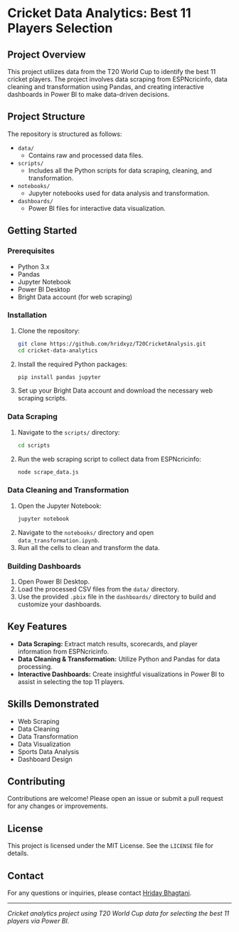 # Cricket Data Analytics: Best 11 Players Selection

## Project Overview
This project utilizes data from the T20 World Cup to identify the best 11 cricket players. The project involves data scraping from ESPNcricinfo, data cleaning and transformation using Pandas, and creating interactive dashboards in Power BI to make data-driven decisions.

## Project Structure
The repository is structured as follows:

- `data/`
  - Contains raw and processed data files.
- `scripts/`
  - Includes all the Python scripts for data scraping, cleaning, and transformation.
- `notebooks/`
  - Jupyter notebooks used for data analysis and transformation.
- `dashboards/`
  - Power BI files for interactive data visualization.

## Getting Started

### Prerequisites
- Python 3.x
- Pandas
- Jupyter Notebook
- Power BI Desktop
- Bright Data account (for web scraping)

### Installation
1. Clone the repository:
    ```bash
    git clone https://github.com/hridxyz/T20CricketAnalysis.git
    cd cricket-data-analytics
    ```

2. Install the required Python packages:
    ```bash
    pip install pandas jupyter
    ```

3. Set up your Bright Data account and download the necessary web scraping scripts.

### Data Scraping
1. Navigate to the `scripts/` directory:
    ```bash
    cd scripts
    ```
2. Run the web scraping script to collect data from ESPNcricinfo:
    ```bash
    node scrape_data.js
    ```

### Data Cleaning and Transformation
1. Open the Jupyter Notebook:
    ```bash
    jupyter notebook
    ```
2. Navigate to the `notebooks/` directory and open `data_transformation.ipynb`.
3. Run all the cells to clean and transform the data.

### Building Dashboards
1. Open Power BI Desktop.
2. Load the processed CSV files from the `data/` directory.
3. Use the provided `.pbix` file in the `dashboards/` directory to build and customize your dashboards.

## Key Features
- **Data Scraping:** Extract match results, scorecards, and player information from ESPNcricinfo.
- **Data Cleaning & Transformation:** Utilize Python and Pandas for data processing.
- **Interactive Dashboards:** Create insightful visualizations in Power BI to assist in selecting the top 11 players.

## Skills Demonstrated
- Web Scraping
- Data Cleaning
- Data Transformation
- Data Visualization
- Sports Data Analysis
- Dashboard Design

## Contributing
Contributions are welcome! Please open an issue or submit a pull request for any changes or improvements.

## License
This project is licensed under the MIT License. See the `LICENSE` file for details.

## Contact
For any questions or inquiries, please contact [Hriday Bhagtani](mailto:hridayparas@gmail.com).

---
*Cricket analytics project using T20 World Cup data for selecting the best 11 players via Power BI.*
